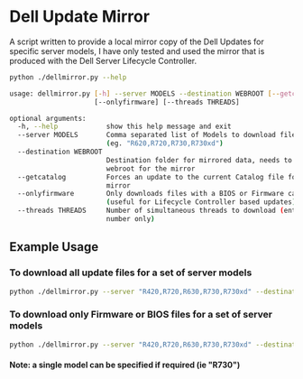 # Dell Update Mirror #
A script written to provide a local mirror copy of the Dell Updates for specific server models, I have only tested and used the mirror that is produced with the Dell Server Lifecycle Controller.

```bash
python ./dellmirror.py --help

usage: dellmirror.py [-h] --server MODELS --destination WEBROOT [--getcatalog]
                     [--onlyfirmware] [--threads THREADS]

optional arguments:
  -h, --help            show this help message and exit
  --server MODELS       Comma separated list of Models to download files for
                        (eg. "R620,R720,R730,R730xd")
  --destination WEBROOT
                        Destination folder for mirrored data, needs to be the
                        webroot for the mirror
  --getcatalog          Forces an update to the current Catalog file for the
                        mirror
  --onlyfirmware        Only downloads files with a BIOS or Firmware category
                        (useful for Lifecycle Controller based updates)
  --threads THREADS     Number of simultaneous threads to download (enter a
                        number only)
```

## Example Usage ##

### To download all update files for a set of server models ###

```bash
python ./dellmirror.py --server "R420,R720,R630,R730,R730xd" --destination /var/www/html
```

### To download only Firmware or BIOS files for a set of server models ###

```bash
python ./dellmirror.py --server "R420,R720,R630,R730,R730xd" --destination /var/www/html --onlyfirmware
```

#### Note: a single model can be specified if required (ie "R730") ####